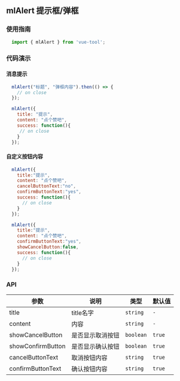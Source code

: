 ## mlAlert 提示框/弹框

### 使用指南

```javascript
  import { mlAlert } from 'vue-tool';
```
### 代码演示

#### 消息提示

```javascript
  mlAlert("标题", "弹框内容").then(() => {
    // on close
  });

  mlAlert({
    title: "提示",
    content: "点个赞吧",
    success: function(){
     // on close
    }
  });
```

#### 自定义按钮内容

```javascript
  mlAlert({
    title:"提示",
    content: "点个赞吧",
    cancelButtonText:"no",
    confirmButtonText:"yes",
    success: function(){
      // on close
    }
  });

  mlAlert({
    title:"提示",
    content: "点个赞吧",
    confirmButtonText:"yes",
    showCancelButton:false,
    success: function(){
      // on close
    }
  });
```

### API

| 参数 | 说明 | 类型 | 默认值 |
|------|------|------|------|
| title | title名字 | `string` | `-` |
| content | 内容 | `string` | `-` |
| showCancelButton | 是否显示取消按钮 | `boolean` | `true` |
| showConfirmButton | 是否显示确认按钮 | `boolean` | `true` |
| cancelButtonText | 取消按钮内容 | `string` | `true` |
| confirmButtonText | 确认按钮内容 | `string` | `true` |